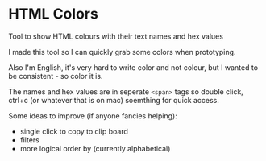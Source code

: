 # HTML Colors
Tool to show HTML colours with their text names and hex values

I  made this tool so I can quickly grab some colors when prototyping.
	
Also I'm English, it's very hard to write color and not colour, but I wanted to be consistent - so color it is.

The names and hex values are in seperate `<span>` tags so double click, ctrl+c (or whatever that is on mac) soemthing for quick access.

Some ideas to improve (if anyone fancies helping):

* single click to copy to clip board
* filters
* more logical order by (currently alphabetical)
